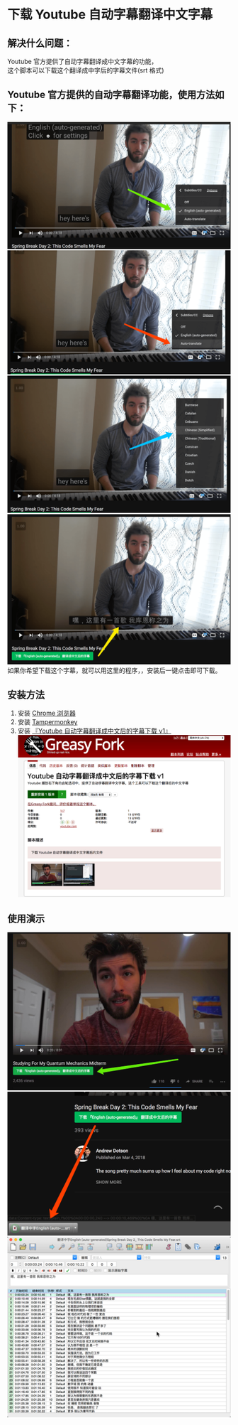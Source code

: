 # 下载 Youtube 自动字幕翻译中文字幕

## 解决什么问题：        
Youtube 官方提供了自动字幕翻译成中文字幕的功能，   
这个脚本可以下载这个翻译成中字后的字幕文件(srt 格式)   


## Youtube 官方提供的自动字幕翻译功能，使用方法如下：
![1](img/1122.png)
![1](img/2233.png)
![1](img/3344.png)
![1](img/4455.png)
如果你希望下载这个字幕，就可以用这里的程序，，安装后一键点击即可下载。

## 安装方法
1. 安装 [Chrome 浏览器](https://www.google.com/chrome/)
2. 安装 [Tampermonkey](https://chrome.google.com/webstore/detail/tampermonkey/dhdgffkkebhmkfjojejmpbldmpobfkfo?hl=en)
3. 安装 [『Youtube 自动字幕翻译成中文后的字幕下载 v1』](https://greasyfork.org/zh-CN/scripts/39188-youtube-%E8%87%AA%E5%8A%A8%E5%AD%97%E5%B9%95%E7%BF%BB%E8%AF%91%E6%88%90%E4%B8%AD%E6%96%87%E5%90%8E%E7%9A%84%E5%AD%97%E5%B9%95%E4%B8%8B%E8%BD%BD-v1)
![1](img/temp.png)


## 使用演示
![1](img/2.jpg)
![1](img/6677.png)
![1](img/7788.png)
